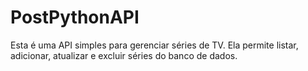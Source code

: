 # PostPythonAPI
Esta é uma API simples para gerenciar séries de TV. Ela permite listar, adicionar, atualizar e excluir séries do banco de dados.
